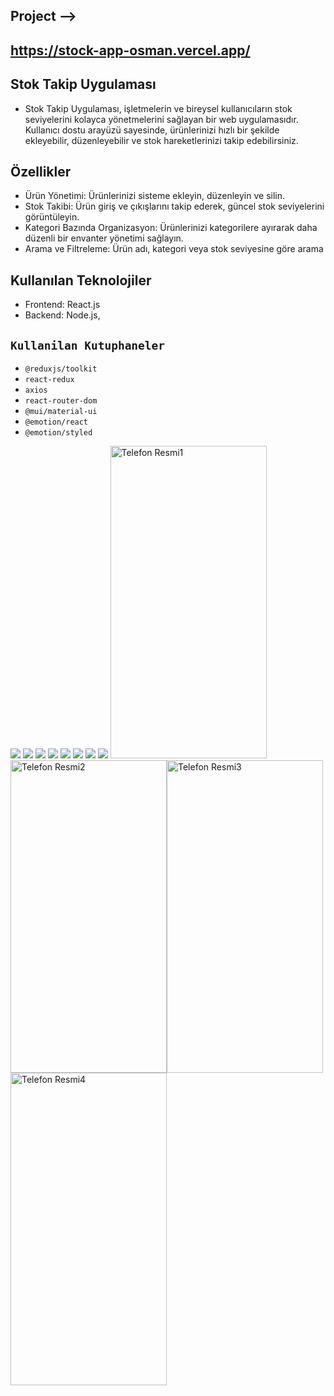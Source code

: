 ## Project -->
## https://stock-app-osman.vercel.app/

## Stok Takip Uygulaması
- Stok Takip Uygulaması, işletmelerin ve bireysel kullanıcıların stok seviyelerini kolayca yönetmelerini sağlayan bir web uygulamasıdır. Kullanıcı dostu arayüzü sayesinde, ürünlerinizi hızlı bir şekilde ekleyebilir, düzenleyebilir ve stok hareketlerinizi takip edebilirsiniz.

## Özellikler
- Ürün Yönetimi: Ürünlerinizi sisteme ekleyin, düzenleyin ve silin.
- Stok Takibi: Ürün giriş ve çıkışlarını takip ederek, güncel stok seviyelerini görüntüleyin.
- Kategori Bazında Organizasyon: Ürünlerinizi kategorilere ayırarak daha düzenli bir envanter yönetimi sağlayın.
- Arama ve Filtreleme: Ürün adı, kategori veya stok seviyesine göre arama

## Kullanılan Teknolojiler
- Frontend: React.js
- Backend:  Node.js,

## `Kullanilan Kutuphaneler`

- `@reduxjs/toolkit`
- `react-redux`
- `axios`
- `react-router-dom`
- `@mui/material-ui`
- `@emotion/react`
- `@emotion/styled`

<img src="https://github.com/osmannuriturhan/StockApp/assets/140538437/71622203-ea28-4a31-bc21-6ed4574bbb79">
<img src="https://github.com/osmannuriturhan/StockApp/assets/140538437/34025f0d-060e-4b59-bbc2-d0938347deab">
<img src="https://github.com/osmannuriturhan/StockApp/assets/140538437/63e78c89-731a-41eb-989c-61a19ab4bc79">
<img src="https://github.com/osmannuriturhan/StockApp/assets/140538437/b7e3f74a-c3f4-4f0a-adcf-8b2fe3d9aa80">
<img src="https://github.com/osmannuriturhan/StockApp/assets/140538437/e411efe8-eeee-48a6-a676-bc7131fc18c3">
<img src="https://github.com/osmannuriturhan/StockApp/assets/140538437/45d39d4c-8009-4332-ac98-f5b6d7985913">
<img src="https://github.com/osmannuriturhan/StockApp/assets/140538437/eeb25c46-4a35-4c1c-b1a4-786e8700d0ed">
<img src="https://github.com/osmannuriturhan/StockApp/assets/140538437/4a2223e3-6771-436a-b78a-22d97011026f">
<img src="https://github.com/osmannuriturhan/StockApp/assets/140538437/a75f023b-812e-42c7-81a6-5739ba7811ad" width="250" height="500" alt="Telefon Resmi1"><img src="https://github.com/osmannuriturhan/StockApp/assets/140538437/127c1998-71a3-4cfb-ada5-5beda676dac4" width="250" height="500" alt="Telefon Resmi2"><img src="https://github.com/osmannuriturhan/StockApp/assets/140538437/b9f16467-f02d-462e-af6c-27ecb4a5018c" width="250" height="500" alt="Telefon Resmi3"><img src="https://github.com/osmannuriturhan/StockApp/assets/140538437/9b7dfbd4-180e-409f-aae5-d87fd1ee8d51" width="250" height="500" alt="Telefon Resmi4">






